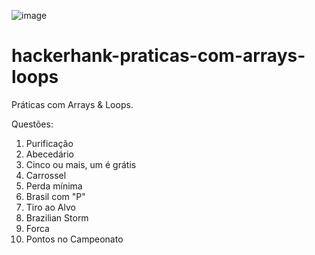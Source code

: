 ![image](https://github.com/ZemaJr/hackerhank-praticas-com-arrays-loops/assets/66797597/eab6662a-7708-4799-a42e-3eef7ea34326)

# hackerhank-praticas-com-arrays-loops

Práticas com Arrays &amp; Loops.

Questões: 
01. Purificação 
02. Abecedário 
03. Cinco ou mais, um é grátis 
04. Carrossel 
05. Perda mínima 
06. Brasil com "P" 
07. Tiro ao Alvo 
08. Brazilian Storm 
09. Forca 
10. Pontos no Campeonato
